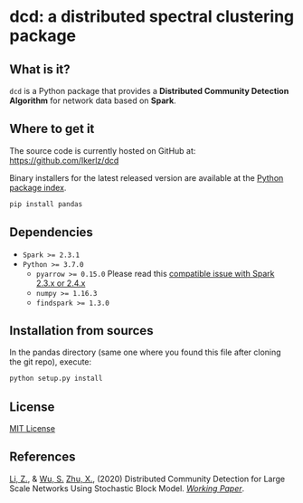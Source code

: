 # dcd: a distributed spectral clustering package 

## What is it?
`dcd` is a Python package that provides a **Distributed Community Detection Algorithm** for network data based on **Spark**.

## Where to get it
The source code is currently hosted on GitHub at: https://github.com/Ikerlz/dcd

Binary installers for the latest released version are available at the [Python package index]().

```py
pip install pandas
```


## Dependencies

- `Spark >= 2.3.1`
- `Python >= 3.7.0`
  - `pyarrow >= 0.15.0` Please read this [compatible issue with Spark 2.3.x or 2.4.x](https://spark.apache.org/docs/latest/sql-pyspark-pandas-with-arrow.html#compatibility-setting-for-pyarrow--0150-and-spark-23x-24x)
  - `numpy >= 1.16.3`
  - `findspark >= 1.3.0`

## Installation from sources

In the pandas directory (same one where you found this file after cloning the git repo), execute:

```py
python setup.py install
```

## License
[MIT License](https://github.com/Ikerlz/dcd/blob/master/LICENSE)

## References

[Li, Z.](http://lizhe.fun/), & [Wu, S.]() [Zhu, X.](https://xueningzhu.github.io/), (2020) Distributed Community Detection for Large Scale Networks Using Stochastic Block Model. [_Working Paper_]().